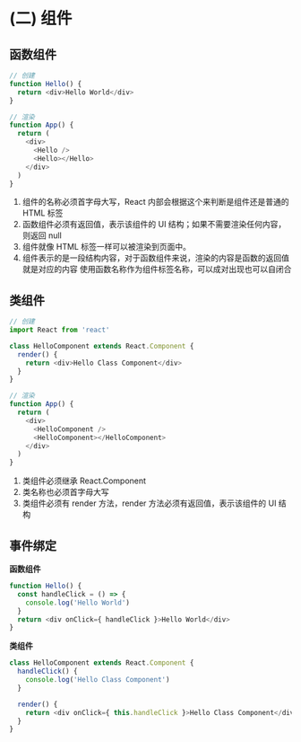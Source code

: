 # (二) 组件

## 函数组件

```js
// 创建
function Hello() {
  return <div>Hello World</div>
}

// 渲染
function App() {
  return (
    <div>
      <Hello />
      <Hello></Hello>
    </div>
  )
}
```

1. 组件的名称必须首字母大写，React 内部会根据这个来判断是组件还是普通的 HTML 标签
2. 函数组件必须有返回值，表示该组件的 UI 结构；如果不需要渲染任何内容，则返回 null 
3. 组件就像 HTML 标签一样可以被渲染到页面中。
4. 组件表示的是一段结构内容，对于函数组件来说，渲染的内容是函数的返回值就是对应的内容 使用函数名称作为组件标签名称，可以成对出现也可以自闭合

## 类组件

```js
// 创建
import React from 'react'

class HelloComponent extends React.Component {
  render() {
    return <div>Hello Class Component</div>
  }
}

// 渲染
function App() {
  return (
    <div>
      <HelloComponent />
      <HelloComponent></HelloComponent>
    </div>
  )
}
```

1. 类组件必须继承 React.Component
2. 类名称也必须首字母大写
3. 类组件必须有 render 方法，render 方法必须有返回值，表示该组件的 UI 结构

## 事件绑定

**函数组件**

```js
function Hello() {
  const handleClick = () => {
    console.log('Hello World')
  }
  return <div onClick={ handleClick }>Hello World</div>
}
```

**类组件**

```js
class HelloComponent extends React.Component {
  handleClick() {
    console.log('Hello Class Component')
  }

  render() {
    return <div onClick={ this.handleClick }>Hello Class Component</div>
  }
}
```
